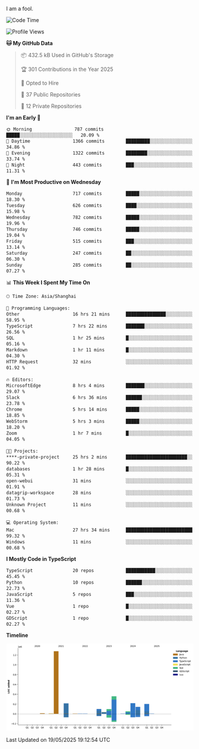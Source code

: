 I am a fool.

<!--START_SECTION:waka-->
![Code Time](http://img.shields.io/badge/Code%20Time-3%2C030%20hrs%2021%20mins-blue)

![Profile Views](http://img.shields.io/badge/Profile%20Views-0-blue)

**🐱 My GitHub Data** 

> 📦 432.5 kB Used in GitHub's Storage 
 > 
> 🏆 301 Contributions in the Year 2025
 > 
> 💼 Opted to Hire
 > 
> 📜 37 Public Repositories 
 > 
> 🔑 12 Private Repositories 
 > 
**I'm an Early 🐤** 

```text
🌞 Morning                787 commits         █████░░░░░░░░░░░░░░░░░░░░   20.09 % 
🌆 Daytime                1366 commits        █████████░░░░░░░░░░░░░░░░   34.86 % 
🌃 Evening                1322 commits        ████████░░░░░░░░░░░░░░░░░   33.74 % 
🌙 Night                  443 commits         ███░░░░░░░░░░░░░░░░░░░░░░   11.31 % 
```
📅 **I'm Most Productive on Wednesday** 

```text
Monday                   717 commits         █████░░░░░░░░░░░░░░░░░░░░   18.30 % 
Tuesday                  626 commits         ████░░░░░░░░░░░░░░░░░░░░░   15.98 % 
Wednesday                782 commits         █████░░░░░░░░░░░░░░░░░░░░   19.96 % 
Thursday                 746 commits         █████░░░░░░░░░░░░░░░░░░░░   19.04 % 
Friday                   515 commits         ███░░░░░░░░░░░░░░░░░░░░░░   13.14 % 
Saturday                 247 commits         ██░░░░░░░░░░░░░░░░░░░░░░░   06.30 % 
Sunday                   285 commits         ██░░░░░░░░░░░░░░░░░░░░░░░   07.27 % 
```


📊 **This Week I Spent My Time On** 

```text
🕑︎ Time Zone: Asia/Shanghai

💬 Programming Languages: 
Other                    16 hrs 21 mins      ███████████████░░░░░░░░░░   58.95 % 
TypeScript               7 hrs 22 mins       ███████░░░░░░░░░░░░░░░░░░   26.56 % 
SQL                      1 hr 25 mins        █░░░░░░░░░░░░░░░░░░░░░░░░   05.16 % 
Markdown                 1 hr 11 mins        █░░░░░░░░░░░░░░░░░░░░░░░░   04.30 % 
HTTP Request             32 mins             ░░░░░░░░░░░░░░░░░░░░░░░░░   01.92 % 

🔥 Editors: 
MicrosoftEdge            8 hrs 4 mins        ███████░░░░░░░░░░░░░░░░░░   29.07 % 
Slack                    6 hrs 36 mins       ██████░░░░░░░░░░░░░░░░░░░   23.78 % 
Chrome                   5 hrs 14 mins       █████░░░░░░░░░░░░░░░░░░░░   18.85 % 
WebStorm                 5 hrs 3 mins        █████░░░░░░░░░░░░░░░░░░░░   18.20 % 
Zoom                     1 hr 7 mins         █░░░░░░░░░░░░░░░░░░░░░░░░   04.05 % 

🐱‍💻 Projects: 
****-private-project     25 hrs 2 mins       ███████████████████████░░   90.22 % 
databases                1 hr 28 mins        █░░░░░░░░░░░░░░░░░░░░░░░░   05.31 % 
open-webui               31 mins             ░░░░░░░░░░░░░░░░░░░░░░░░░   01.91 % 
datagrip-workspace       28 mins             ░░░░░░░░░░░░░░░░░░░░░░░░░   01.73 % 
Unknown Project          11 mins             ░░░░░░░░░░░░░░░░░░░░░░░░░   00.68 % 

💻 Operating System: 
Mac                      27 hrs 34 mins      █████████████████████████   99.32 % 
Windows                  11 mins             ░░░░░░░░░░░░░░░░░░░░░░░░░   00.68 % 
```

**I Mostly Code in TypeScript** 

```text
TypeScript               20 repos            ███████████░░░░░░░░░░░░░░   45.45 % 
Python                   10 repos            ██████░░░░░░░░░░░░░░░░░░░   22.73 % 
JavaScript               5 repos             ███░░░░░░░░░░░░░░░░░░░░░░   11.36 % 
Vue                      1 repo              █░░░░░░░░░░░░░░░░░░░░░░░░   02.27 % 
GDScript                 1 repo              █░░░░░░░░░░░░░░░░░░░░░░░░   02.27 % 
```



**Timeline**

![Lines of Code chart](https://raw.githubusercontent.com/VeejaLiu/VeejaLiu/master/assets/bar_graph.png)


 Last Updated on 19/05/2025 19:12:54 UTC
<!--END_SECTION:waka-->
